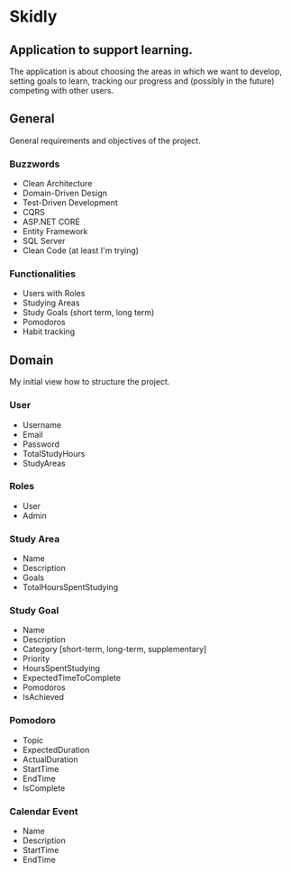 # Skidly

## Application to support learning.

The application is about choosing the areas in which we want to develop, setting
goals to learn, tracking our progress and (possibly in the future) competing
with other users.

## General
General requirements and objectives of the project.

### Buzzwords
- Clean Architecture
- Domain-Driven Design
- Test-Driven Development
- CQRS
- ASP.NET CORE
- Entity Framework
- SQL Server
- Clean Code (at least I'm trying)

### Functionalities
- Users with Roles
- Studying Areas
- Study Goals (short term, long term)
- Pomodoros
- Habit tracking

## Domain
My initial view how to structure the project.

### User
- Username
- Email
- Password
- TotalStudyHours
- StudyAreas

### Roles
- User
- Admin

### Study Area
- Name
- Description
- Goals
- TotalHoursSpentStudying

### Study Goal
- Name
- Description
- Category [short-term, long-term, supplementary]
- Priority
- HoursSpentStudying
- ExpectedTimeToComplete
- Pomodoros
- IsAchieved

### Pomodoro
- Topic
- ExpectedDuration
- ActualDuration
- StartTime
- EndTime
- IsComplete

### Calendar Event
- Name
- Description
- StartTime
- EndTime


